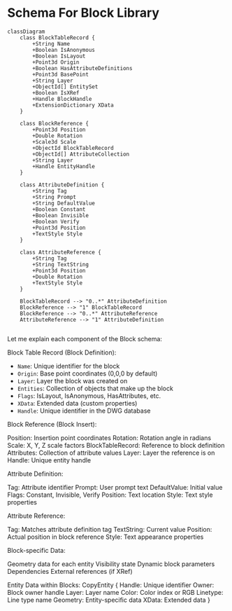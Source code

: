 # Schema For Block Library

```mermaid
classDiagram
    class BlockTableRecord {
        +String Name
        +Boolean IsAnonymous
        +Boolean IsLayout
        +Point3d Origin
        +Boolean HasAttributeDefinitions
        +Point3d BasePoint
        +String Layer
        +ObjectId[] EntitySet
        +Boolean IsXRef
        +Handle BlockHandle
        +ExtensionDictionary XData
    }

    class BlockReference {
        +Point3d Position
        +Double Rotation
        +Scale3d Scale
        +ObjectId BlockTableRecord
        +ObjectId[] AttributeCollection
        +String Layer
        +Handle EntityHandle
    }

    class AttributeDefinition {
        +String Tag
        +String Prompt
        +String DefaultValue
        +Boolean Constant
        +Boolean Invisible
        +Boolean Verify
        +Point3d Position
        +TextStyle Style
    }

    class AttributeReference {
        +String Tag
        +String TextString
        +Point3d Position
        +Double Rotation
        +TextStyle Style
    }

    BlockTableRecord --> "0..*" AttributeDefinition
    BlockReference --> "1" BlockTableRecord
    BlockReference --> "0..*" AttributeReference
    AttributeReference --> "1" AttributeDefinition
    
```


Let me explain each component of the Block schema:

Block Table Record (Block Definition):
- `Name`: Unique identifier for the block
- `Origin`: Base point coordinates (0,0,0 by default)
- `Layer`: Layer the block was created on
- `Entities`: Collection of objects that make up the block
- `Flags`: IsLayout, IsAnonymous, HasAttributes, etc.
- `XData`: Extended data (custom properties)
- `Handle`: Unique identifier in the DWG database

Block Reference (Block Insert):

Position: Insertion point coordinates
Rotation: Rotation angle in radians
Scale: X, Y, Z scale factors
BlockTableRecord: Reference to block definition
Attributes: Collection of attribute values
Layer: Layer the reference is on
Handle: Unique entity handle


Attribute Definition:

Tag: Attribute identifier
Prompt: User prompt text
DefaultValue: Initial value
Flags: Constant, Invisible, Verify
Position: Text location
Style: Text style properties


Attribute Reference:

Tag: Matches attribute definition tag
TextString: Current value
Position: Actual position in block reference
Style: Text appearance properties


Block-specific Data:

Geometry data for each entity
Visibility state
Dynamic block parameters
Dependencies
External references (if XRef)


Entity Data within Blocks:
CopyEntity {
Handle: Unique identifier
Owner: Block owner handle
Layer: Layer name
Color: Color index or RGB
Linetype: Line type name
Geometry: Entity-specific data
XData: Extended data
}
